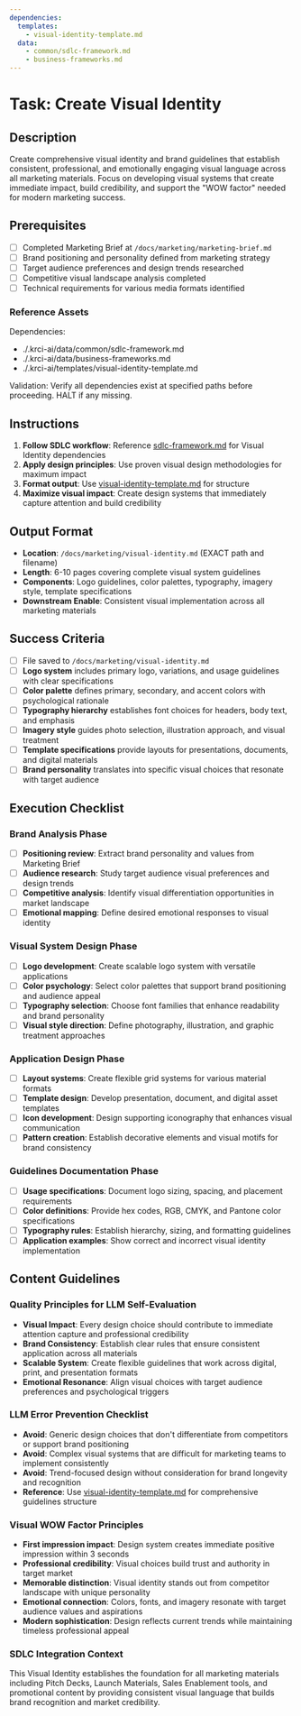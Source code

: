 ```yaml
---
dependencies:
  templates:
    - visual-identity-template.md
  data:
    - common/sdlc-framework.md
    - business-frameworks.md
---
```

# Task: Create Visual Identity

## Description

Create comprehensive visual identity and brand guidelines that establish consistent, professional, and emotionally engaging visual language across all marketing materials. Focus on developing visual systems that create immediate impact, build credibility, and support the "WOW factor" needed for modern marketing success.

## Prerequisites

- [ ] Completed Marketing Brief at `/docs/marketing/marketing-brief.md`
- [ ] Brand positioning and personality defined from marketing strategy
- [ ] Target audience preferences and design trends researched
- [ ] Competitive visual landscape analysis completed
- [ ] Technical requirements for various media formats identified

### Reference Assets

Dependencies:

- ./.krci-ai/data/common/sdlc-framework.md
- ./.krci-ai/data/business-frameworks.md
- ./.krci-ai/templates/visual-identity-template.md

Validation: Verify all dependencies exist at specified paths before proceeding. HALT if any missing.

## Instructions

1. **Follow SDLC workflow**: Reference [sdlc-framework.md](./.krci-ai/data/common/sdlc-framework.md) for Visual Identity dependencies
2. **Apply design principles**: Use proven visual design methodologies for maximum impact
3. **Format output**: Use [visual-identity-template.md](./.krci-ai/templates/visual-identity-template.md) for structure
4. **Maximize visual impact**: Create design systems that immediately capture attention and build credibility

## Output Format

- **Location**: `/docs/marketing/visual-identity.md` (EXACT path and filename)
- **Length**: 6-10 pages covering complete visual system guidelines
- **Components**: Logo guidelines, color palettes, typography, imagery style, template specifications
- **Downstream Enable**: Consistent visual implementation across all marketing materials

## Success Criteria

- [ ] File saved to `/docs/marketing/visual-identity.md`
- [ ] **Logo system** includes primary logo, variations, and usage guidelines with clear specifications
- [ ] **Color palette** defines primary, secondary, and accent colors with psychological rationale
- [ ] **Typography hierarchy** establishes font choices for headers, body text, and emphasis
- [ ] **Imagery style** guides photo selection, illustration approach, and visual treatment
- [ ] **Template specifications** provide layouts for presentations, documents, and digital materials
- [ ] **Brand personality** translates into specific visual choices that resonate with target audience

## Execution Checklist

### Brand Analysis Phase

- [ ] **Positioning review**: Extract brand personality and values from Marketing Brief
- [ ] **Audience research**: Study target audience visual preferences and design trends
- [ ] **Competitive analysis**: Identify visual differentiation opportunities in market landscape
- [ ] **Emotional mapping**: Define desired emotional responses to visual identity

### Visual System Design Phase

- [ ] **Logo development**: Create scalable logo system with versatile applications
- [ ] **Color psychology**: Select color palettes that support brand positioning and audience appeal
- [ ] **Typography selection**: Choose font families that enhance readability and brand personality
- [ ] **Visual style direction**: Define photography, illustration, and graphic treatment approaches

### Application Design Phase

- [ ] **Layout systems**: Create flexible grid systems for various material formats
- [ ] **Template design**: Develop presentation, document, and digital asset templates
- [ ] **Icon development**: Design supporting iconography that enhances visual communication
- [ ] **Pattern creation**: Establish decorative elements and visual motifs for brand consistency

### Guidelines Documentation Phase

- [ ] **Usage specifications**: Document logo sizing, spacing, and placement requirements
- [ ] **Color definitions**: Provide hex codes, RGB, CMYK, and Pantone color specifications
- [ ] **Typography rules**: Establish hierarchy, sizing, and formatting guidelines
- [ ] **Application examples**: Show correct and incorrect visual identity implementation

## Content Guidelines

### Quality Principles for LLM Self-Evaluation

- **Visual Impact**: Every design choice should contribute to immediate attention capture and professional credibility
- **Brand Consistency**: Establish clear rules that ensure consistent application across all materials
- **Scalable System**: Create flexible guidelines that work across digital, print, and presentation formats
- **Emotional Resonance**: Align visual choices with target audience preferences and psychological triggers

### LLM Error Prevention Checklist

- **Avoid**: Generic design choices that don't differentiate from competitors or support brand positioning
- **Avoid**: Complex visual systems that are difficult for marketing teams to implement consistently
- **Avoid**: Trend-focused design without consideration for brand longevity and recognition
- **Reference**: Use [visual-identity-template.md](./.krci-ai/templates/visual-identity-template.md) for comprehensive guidelines structure

### Visual WOW Factor Principles

- **First impression impact**: Design system creates immediate positive impression within 3 seconds
- **Professional credibility**: Visual choices build trust and authority in target market
- **Memorable distinction**: Visual identity stands out from competitor landscape with unique personality
- **Emotional connection**: Colors, fonts, and imagery resonate with target audience values and aspirations
- **Modern sophistication**: Design reflects current trends while maintaining timeless professional appeal

### SDLC Integration Context

This Visual Identity establishes the foundation for all marketing materials including Pitch Decks, Launch Materials, Sales Enablement tools, and promotional content by providing consistent visual language that builds brand recognition and market credibility.
